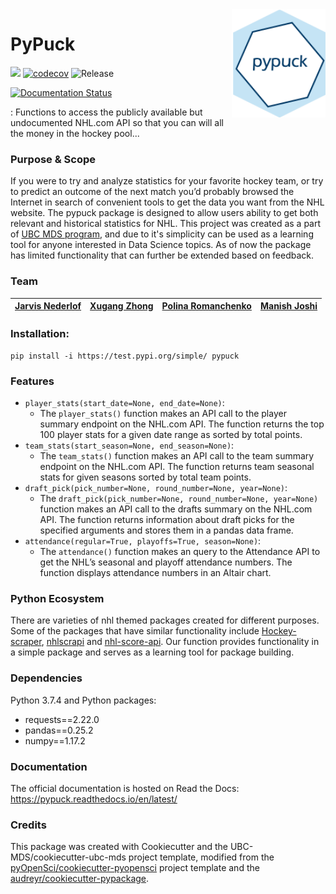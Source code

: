 <img src="img/pypuck_logo.png" width="150" align = "right">

# PyPuck

![](https://github.com/UBC-MDS/pypuck/workflows/build/badge.svg) [![codecov](https://codecov.io/gh/UBC-MDS/pypuck/branch/master/graph/badge.svg)](https://codecov.io/gh/UBC-MDS/pypuck) ![Release](https://github.com/UBC-MDS/pypuck/workflows/Release/badge.svg)

[![Documentation Status](https://readthedocs.org/projects/pypuck/badge/?version=latest)](https://pypuck.readthedocs.io/en/latest/?badge=latest)

: Functions to access the publicly available but undocumented NHL.com API so that you can will all the money in the hockey pool...

### Purpose & Scope
If you were to try and analyze statistics for your favorite hockey team, or try to predict an outcome of the next match you’d probably browsed the Internet in search of convenient tools to get the data you want from the NHL website. The pypuck package is designed to allow users ability to get both relevant and historical statistics for NHL. 
This project was created as a part of [UBC MDS program](https://masterdatascience.ubc.ca/), and due to it's simplicity can be used as a learning tool for anyone interested in Data Science topics. As of now the package has limited functionality that can further be extended based on feedback.     

### Team

| [Jarvis Nederlof](https://github.com/jnederlo) | [Xugang Zhong](https://github.com/chuusan) | [Polina Romanchenko ](https://github.com/PolinaRomanchenko)| [Manish Joshi](https://github.com/ManishPJoshi)|
|:------------:|:--------------:|:--------------:|:--------------:|

### Installation:

```
pip install -i https://test.pypi.org/simple/ pypuck
```

### Features

- `player_stats(start_date=None, end_date=None)`:
	- The `player_stats()` function makes an API call to the player summary endpoint on the NHL.com API. The function returns the top 100 player stats for a given date range as sorted by total points.
- `team_stats(start_season=None, end_season=None)`:
	- The `team_stats()` function makes an API call to the team summary endpoint on the NHL.com API. The function returns team seasonal stats for given seasons sorted by total team points.
- `draft_pick(pick_number=None, round_number=None, year=None)`:
	- The `draft_pick(pick_number=None, round_number=None, year=None)` function makes an API call to the drafts summary on the NHL.com API. The function returns information about draft picks for the specified arguments and stores them in a pandas data frame. 
- `attendance(regular=True, playoffs=True, season=None)`:
	- The `attendance()` function makes an query to the Attendance API to get the NHL’s seasonal and playoff attendance numbers. The function displays attendance numbers in an Altair chart.


### Python Ecosystem
There are varieties of nhl themed packages created for different purposes. Some of the packages that have similar functionality include [Hockey-scraper](https://github.com/HarryShomer/Hockey-Scraper), [nhlscrapi](https://pythonhosted.org/nhlscrapi/) and [nhl-score-api](https://github.com/peruukki/nhl-score-api). Our function provides functionality in a simple package and serves as a learning tool for package building.  


### Dependencies
Python 3.7.4 and Python packages:
- requests==2.22.0
- pandas==0.25.2
- numpy==1.17.2


### Documentation
The official documentation is hosted on Read the Docs: <https://pypuck.readthedocs.io/en/latest/>

### Credits
This package was created with Cookiecutter and the UBC-MDS/cookiecutter-ubc-mds project template, modified from the [pyOpenSci/cookiecutter-pyopensci](https://github.com/pyOpenSci/cookiecutter-pyopensci) project template and the [audreyr/cookiecutter-pypackage](https://github.com/audreyr/cookiecutter-pypackage).

